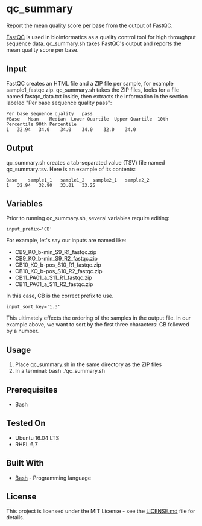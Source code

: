 # qc_summary
Report the mean quality score per base from the output of FastQC.

[FastQC](http://bioinformatics.babraham.ac.uk/projects/fastqc/) is used in bioinformatics as a quality control tool for high throughput sequence data. qc_summary.sh takes FastQC's output and reports the mean quality score per base.

## Input
FastQC creates an HTML file and a ZIP file per sample, for example sample1_fastqc.zip. qc_summary.sh takes the ZIP files, looks for a file named fastqc_data.txt inside, then extracts the information in the section labeled "Per base sequence quality pass":

```
Per base sequence quality	pass
#Base	Mean	Median	Lower Quartile	Upper Quartile	10th Percentile	90th Percentile
1	32.94	34.0	34.0	34.0	32.0	34.0
```
## Output
qc_summary.sh creates a tab-separated value (TSV) file named qc_summary.tsv. Here is an example of its contents:

```
Base	sample1_1	sample1_2	sample2_1	sample2_2
1	32.94	32.90	33.01	33.25
```

## Variables
Prior to running qc_summary.sh, several variables require editing:
```
input_prefix='CB'
```

For example, let's say our inputs are named like:

* CB9_KO_b-min_S9_R1_fastqc.zip
* CB9_KO_b-min_S9_R2_fastqc.zip
* CB10_KO_b-pos_S10_R1_fastqc.zip
* CB10_KO_b-pos_S10_R2_fastqc.zip
* CB11_PA01_a_S11_R1_fastqc.zip
* CB11_PA01_a_S11_R2_fastqc.zip

In this case, CB is the correct prefix to use.

```
input_sort_key='1.3'
```

This ultimately effects the ordering of the samples in the output file. In our example above, we want to sort by the first three characters: CB followed by a number.

## Usage
1. Place qc_summary.sh in the same directory as the ZIP files
2. In a terminal: bash ./qc_summary.sh

## Prerequisites
* Bash

## Tested On
* Ubuntu 16.04 LTS
* RHEL 6,7

## Built With
* [Bash](https://www.gnu.org/software/bash/) - Programming language

## License
This project is licensed under the MIT License - see the [LICENSE.md](LICENSE.md) file for details.
